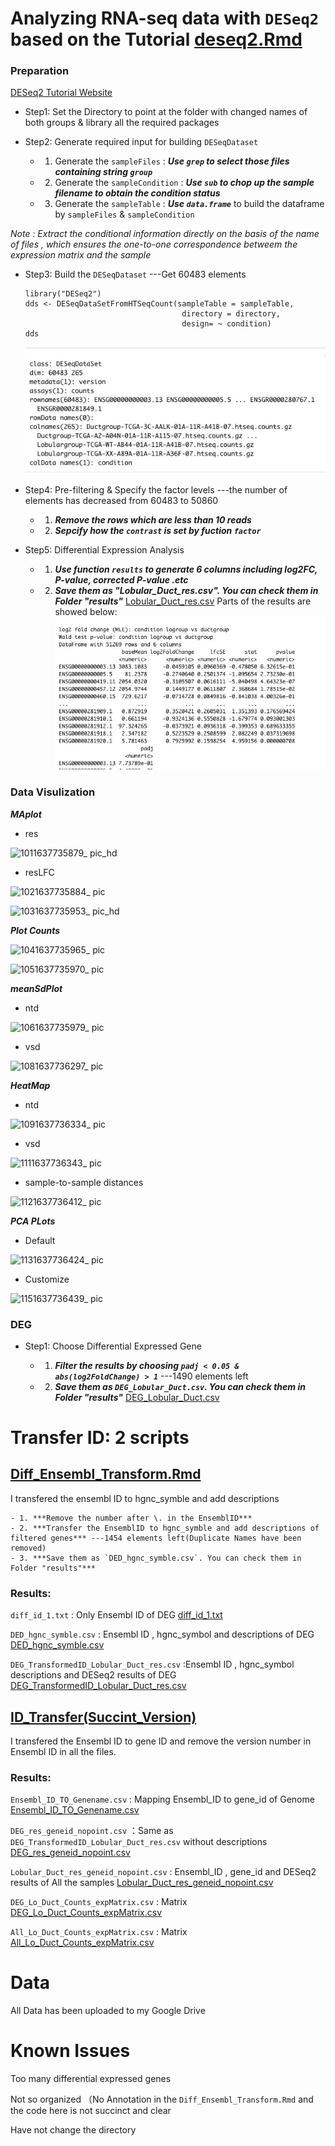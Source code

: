 
#  Analyzing RNA-seq data with `DESeq2` based on the Tutorial   [deseq2.Rmd](https://github.com/Margery0011/510_Final_Project/blob/main/scripts/deseq2.Rmd)

### Preparation

   [DESeq2 Tutorial Website](http://bioconductor.org/packages/release/bioc/vignettes/DESeq2/inst/doc/DESeq2.html)

- Step1: Set the Directory to point at the folder with changed names of both groups & library all the required packages

- Step2: Generate required input for building `DESeqDataset`

    - 1. Generate the `sampleFiles` : ***Use `grep` to select those files containing string `group`***
    - 2. Generate the `sampleCondition` : ***Use `sub` to chop up the sample filename to obtain the condition status***
    - 3. Generate the `sampleTable` : ***Use `data.frame`*** to build the dataframe by `sampleFiles` & `sampleCondition`

*Note : Extract the conditional information directly on the basis of the name of files , which ensures the one-to-one correspondence betweem the expression matrix and the sample*

- Step3: Build the `DESeqDataset` ---Get 60483 elements

    ```
    library("DESeq2")
    dds <- DESeqDataSetFromHTSeqCount(sampleTable = sampleTable,
                                       directory = directory,
                                       design= ~ condition)
    dds
    ```
    ![](https://github.com/Margery0011/510_Final_Project/blob/main/images/911637723895_.pic.jpg)
      
- Step4: Pre-filtering & Specify the factor levels  ---the number of elements has decreased from 60483 to 50860

     - 1. ***Remove the rows which are less than 10 reads***
     - 2. ***Sepcify how the `contrast` is set by fuction `factor`***
   
- Step5: Differential Expression Analysis 

     - 1. ***Use function `results` to generate 6 columns including log2FC, P-value, corrected P-value .etc***
     - 2. ***Save them as "Lobular_Duct_res.csv". You can check them in Folder "results"*** [Lobular_Duct_res.csv](https://raw.githubusercontent.com/Margery0011/510_Final_Project/main/results/Lobular_Duct_res.csv)
    Parts of the results are showed below:
    ![](https://github.com/Margery0011/510_Final_Project/blob/main/images/921637724249_.pic.jpg)
    
    
### Data Visulization

***MAplot***

   - res
 
![1011637735879_ pic_hd](https://user-images.githubusercontent.com/89502586/143189864-0a7173ae-420c-4f86-9239-a4693dddc9b5.jpg)

   - resLFC
   

![1021637735884_ pic](https://user-images.githubusercontent.com/89502586/143191701-2fb96b31-2e65-4036-bf1d-11334e3c782b.jpg)


![1031637735953_ pic_hd](https://user-images.githubusercontent.com/89502586/143190356-64c888c4-2efd-4078-be27-08413dafa3b5.jpg)

***Plot Counts***


![1041637735965_ pic](https://user-images.githubusercontent.com/89502586/143190454-b2efea93-13ac-49f1-9653-0ea76ffaa262.jpg)


![1051637735970_ pic](https://user-images.githubusercontent.com/89502586/143190622-79fa3090-4a51-4f6d-8117-f6042bcffe64.jpg)

***meanSdPlot***

   - ntd

![1061637735979_ pic](https://user-images.githubusercontent.com/89502586/143190809-68bad2f7-2036-475f-8346-36198f7ac810.jpg)

   - vsd
   
![1081637736297_ pic](https://user-images.githubusercontent.com/89502586/143190994-d1f5618a-2baf-4738-8da4-b5d12802b9f5.jpg)

***HeatMap***

   - ntd

![1091637736334_ pic](https://user-images.githubusercontent.com/89502586/143191038-254028be-fd05-4f29-b5cf-6679f3f9a2de.jpg)

   - vsd

![1111637736343_ pic](https://user-images.githubusercontent.com/89502586/143191101-cbd637d4-f351-4e18-bd16-a5c0dc1a020c.jpg)

   - sample-to-sample distances
   
![1121637736412_ pic](https://user-images.githubusercontent.com/89502586/143191156-0b23d937-5654-46cb-9a70-9ee208633995.jpg)


***PCA PLots***

   - Default
   
![1131637736424_ pic](https://user-images.githubusercontent.com/89502586/143191505-71031ce6-a0da-475f-8910-8824d487cb22.jpg)

   - Customize 
   
![1151637736439_ pic](https://user-images.githubusercontent.com/89502586/143191519-8926c59d-5c93-4802-9d35-54afb5056bd2.jpg)

### DEG

- Step1: Choose Differential Expressed Gene 
   
    - 1. ***Filter the results by choosing `padj < 0.05 & abs(log2FoldChange) > 1`***   ---1490 elements left
    - 2. ***Save them as `DEG_Lobular_Duct.csv`. You can check them in Folder "results"***  [DEG_Lobular_Duct.csv](https://github.com/Margery0011/510_Final_Project/blob/main/results/DEG_Lobular_Duct.csv)

# Transfer ID:  2 scripts



## [Diff_Ensembl_Transform.Rmd](https://github.com/Margery0011/510_Final_Project/blob/main/scripts/Diff_Ensembl_Transform.Rmd)

I transfered the ensembl ID to hgnc_symble and add descriptions

    - 1. ***Remove the number after \. in the EnsemblID***
    - 2. ***Transfer the EnsemblID to hgnc_symble and add descriptions of filtered genes*** ---1454 elements left(Duplicate Names have been removed)
    - 3. ***Save them as `DED_hgnc_symble.csv`. You can check them in Folder "results"*** 


### Results:

`diff_id_1.txt` : Only Ensembl ID of DEG  [diff_id_1.txt](https://github.com/Margery0011/510_Final_Project/blob/main/results/diff_id_1.txt)

`DED_hgnc_symble.csv` : Ensembl ID , hgnc_symbol and descriptions of DEG [DED_hgnc_symble.csv](https://github.com/Margery0011/510_Final_Project/blob/main/results/DED_hgnc_symble.csv)

`DEG_TransformedID_Lobular_Duct_res.csv` :Ensembl ID , hgnc_symbol descriptions and DESeq2 results of DEG [DEG_TransformedID_Lobular_Duct_res.csv](https://github.com/Margery0011/510_Final_Project/blob/main/results/DEG_TransformedID_Lobular_Duct_res.csv)

## [ID_Transfer(Succint_Version)](https://github.com/Margery0011/510_Final_Project/blob/main/scripts/ID_Transfer(Succint_Version).Rmd)

I transfered the Ensembl ID to gene ID and remove the version number in Ensembl ID in all the files.

### Results:

`Ensembl_ID_TO_Genename.csv` : Mapping Ensembl_ID to gene_id of Genome [Ensembl_ID_TO_Genename.csv]()

`DEG_res_geneid_nopoint.csv` ：Same as `DEG_TransformedID_Lobular_Duct_res.csv` without descriptions [DEG_res_geneid_nopoint.csv](https://github.com/Margery0011/510_Final_Project/blob/main/results/DEG_res_geneid_nopoint.csv)

`Lobular_Duct_res_geneid_nopoint.csv` : Ensembl_ID , gene_id and DESeq2 results of All the samples [Lobular_Duct_res_geneid_nopoint.csv](https://github.com/Margery0011/510_Final_Project/blob/main/results/Lobular_Duct_res_geneid_nopoint.csv)

`DEG_Lo_Duct_Counts_expMatrix.csv` : Matrix  [DEG_Lo_Duct_Counts_expMatrix.csv](https://github.com/Margery0011/510_Final_Project/blob/main/results/DEG_Lo_Duct_Counts_expMatrix.csv)

`All_Lo_Duct_Counts_expMatrix.csv` : Matrix [All_Lo_Duct_Counts_expMatrix.csv](https://github.com/Margery0011/510_Final_Project/blob/main/results/All_Lo_Duct_Counts_expMatrix.csv)


# Data

All Data has been uploaded to my Google Drive

# Known Issues

Too many differential expressed genes

Not so organized  （No Annotation in the `Diff_Ensembl_Transform.Rmd` and the code here is not succinct and clear

Have not change the directory
